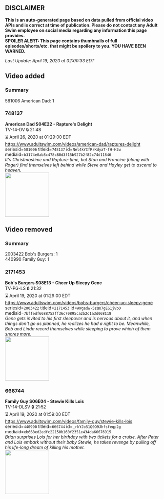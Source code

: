 ## DISCLAIMER
**This is an auto-generated page based on data pulled from official video APIs and is correct at time of publication. Please do not contact any Adult Swim employee on social media regarding any information this page provides.**  
**SPOILER ALERT: This page contains thumbnails of full episodes/shorts/etc. that might be spoilery to you. YOU HAVE BEEN WARNED.**  

_Last Update: April 19, 2020 at 02:00:33 EDT_
## Video added
### Summary
581006 American Dad: 1  
### 748137
**American Dad S04E22 - Rapture's Delight**  
TV-14-DV 🔒 21:48  
⌛ April 26, 2020 at 01:29:00 EDT  
https://www.adultswim.com/videos/american-dad/raptures-delight  
seriesid=`581006` titleid=`748137` id=`Nel4kYIfRrKdyaT-fH-H2w` mediaid=`b3174e0ab8c478c80d3f15b927b2f82c74d11846`  
_It's Christmastime and Rapture-time, but Stan and Francine (along with Roger) find themselves left behind while Steve and Hayley get to ascend to heaven._  
<a href="https://i.cdn.turner.com/adultswim/big/image-upload/thumbnails/thumb-2_image-15283828974959.jpg"><img src="https://i.cdn.turner.com/adultswim/big/image-upload/thumbnails/thumb-2_image-15283828974959.jpg" height="144px" /></a>
## Video removed
### Summary
2003422 Bob's Burgers: 1  
440990 Family Guy: 1  
### 2171453
**Bob's Burgers S08E13 - Cheer Up Sleepy Gene**  
TV-PG-LS 🔒 21:32  
⌛ April 19, 2020 at 01:29:00 EDT  
https://www.adultswim.com/videos/bobs-burgers/cheer-up-sleepy-gene  
seriesid=`2003422` titleid=`2171453` id=`AWgadw-5zQU7gEG1jvbO` mediaid=`7bffedf6688752ff36c70895ca2b2c1a3d068118`  
_Gene gets invited to his first sleepover and is nervous about it, and when things don't go as planned, he realizes he had a right to be. Meanwhile, Bob and Linda record themselves while sleeping to prove which of them snores more._  
<a href="https://i.cdn.turner.com/adultswim/big/image-upload/thumbnails/thumb-2_image-154775592584119.jpg"><img src="https://i.cdn.turner.com/adultswim/big/image-upload/thumbnails/thumb-2_image-154775592584119.jpg" height="144px" /></a>
### 666744
**Family Guy S06E04 - Stewie Kills Lois**  
TV-14-DLSV 🔒 21:52  
⌛ April 19, 2020 at 01:59:00 EDT  
https://www.adultswim.com/videos/family-guy/stewie-kills-lois  
seriesid=`440990` titleid=`666744` id=`_rkYJo51Q0O9Jhfsfeqp2g` mediaid=`eb668ed2edfc22150b160f2351e434da66676915`  
_Brian surprises Lois for her birthday with two tickets for a cruise.  After Peter and Lois embark without their baby Stewie, he takes revenge by pulling off his life-long dream of killing his mother._  
<a href="https://i.cdn.turner.com/adultswim/big/image-upload/thumbnails/thumb-2_image-151793535537517.jpg"><img src="https://i.cdn.turner.com/adultswim/big/image-upload/thumbnails/thumb-2_image-151793535537517.jpg" height="144px" /></a>
